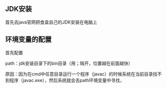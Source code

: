## JDK安装

首先去java官网把食盒自己的JDK安装在电脑上

## 环境变量的配置

首先配置

path：jdk安装目录下的bin目录（用；隔开，位置越在前面越快）

原因：因为在cmd中任意目录运行一个程序（javac）的时候系统在当前目录找不到程序（javac.exe），然后系统就会去path环境变量中寻找，




